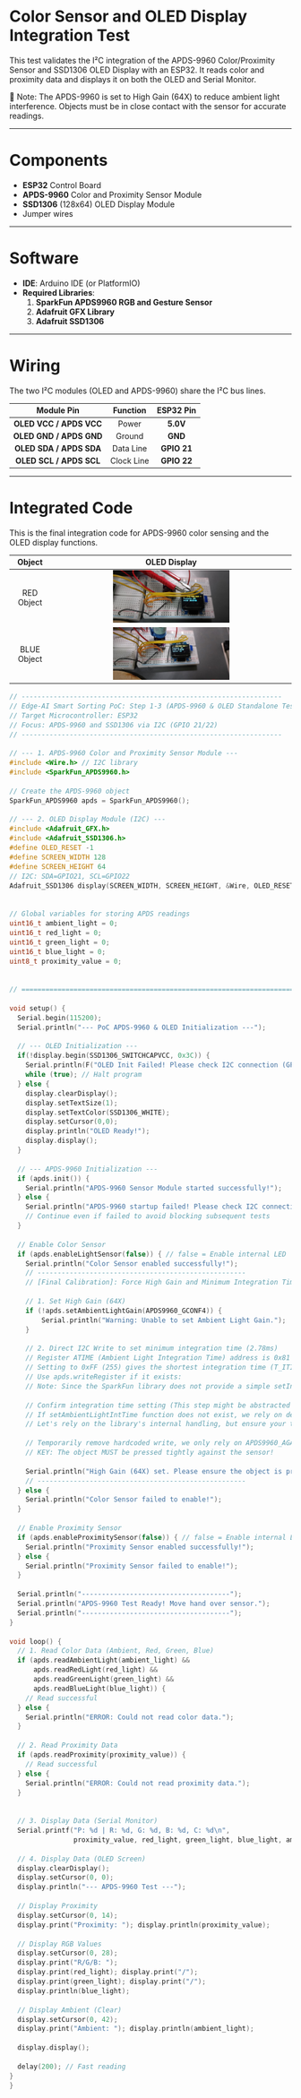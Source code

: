 # Color Sensor and OLED Display Integration Test

This test validates the I²C integration of the APDS-9960 Color/Proximity Sensor and SSD1306 OLED Display with an ESP32. It reads color and proximity data and displays it on both the OLED and Serial Monitor.

📌 Note: The APDS-9960 is set to High Gain (64X) to reduce ambient light interference. Objects must be in close contact with the sensor for accurate readings.

-----

# Components

  - **ESP32** Control Board
  - **APDS-9960** Color and Proximity Sensor Module
  - **SSD1306** (128x64) OLED Display Module
  - Jumper wires

-----

# Software

  - **IDE**: Arduino IDE (or PlatformIO)
  - **Required Libraries**:
    1.  **SparkFun APDS9960 RGB and Gesture Sensor**
    2.  **Adafruit GFX Library**
    3.  **Adafruit SSD1306**

-----

# Wiring

The two I²C modules (OLED and APDS-9960) share the I²C bus lines.

| Module Pin | Function | ESP32 Pin |
| :---: | :---: | :---: |
| **OLED VCC / APDS VCC** | Power | **5.0V** |
| **OLED GND / APDS GND** | Ground | **GND** |
| **OLED SDA / APDS SDA** | Data Line | **GPIO 21** |
| **OLED SCL / APDS SCL** | Clock Line | **GPIO 22** |

-----

# Integrated Code

This is the final integration code for APDS-9960 color sensing and the OLED display functions.

| Object | OLED Display |
| :---: | :---: |
| RED Object | <img align="justify" src="./Color_Sensor_and_OLED_Display_RED.jpg" alt="Color_Sensor_and_OLED_Display_RED_IMG" style="width:50%"> |
| BLUE Object | <img align="justify" src="./Color_Sensor_and_OLED_Display_BLUE.jpg" alt="Color_Sensor_and_OLED_Display_BLUE_IMG" style="width:50%"> |

```cpp
// -----------------------------------------------------------------
// Edge-AI Smart Sorting PoC: Step 1-3 (APDS-9960 & OLED Standalone Test)
// Target Microcontroller: ESP32
// Focus: APDS-9960 and SSD1306 via I2C (GPIO 21/22)
// -----------------------------------------------------------------

// --- 1. APDS-9960 Color and Proximity Sensor Module ---
#include <Wire.h> // I2C library
#include <SparkFun_APDS9960.h>

// Create the APDS-9960 object
SparkFun_APDS9960 apds = SparkFun_APDS9960();

// --- 2. OLED Display Module (I2C) ---
#include <Adafruit_GFX.h>
#include <Adafruit_SSD1306.h>
#define OLED_RESET -1         
#define SCREEN_WIDTH 128      
#define SCREEN_HEIGHT 64      
// I2C: SDA=GPIO21, SCL=GPIO22
Adafruit_SSD1306 display(SCREEN_WIDTH, SCREEN_HEIGHT, &Wire, OLED_RESET); 


// Global variables for storing APDS readings
uint16_t ambient_light = 0;
uint16_t red_light = 0;
uint16_t green_light = 0;
uint16_t blue_light = 0;
uint8_t proximity_value = 0;


// ====================================================================

void setup() {
  Serial.begin(115200);
  Serial.println("--- PoC APDS-9960 & OLED Initialization ---");

  // --- OLED Initialization ---
  if(!display.begin(SSD1306_SWITCHCAPVCC, 0x3C)) { 
    Serial.println(F("OLED Init Failed! Please check I2C connection (GPIO 21/22)."));
    while (true); // Halt program
  } else {
    display.clearDisplay();
    display.setTextSize(1);
    display.setTextColor(SSD1306_WHITE);
    display.setCursor(0,0);
    display.println("OLED Ready!");
    display.display();
  }
  
  // --- APDS-9960 Initialization ---
  if (apds.init()) {
    Serial.println("APDS-9960 Sensor Module started successfully!");
  } else {
    Serial.println("APDS-9960 startup failed! Please check I2C connection.");
    // Continue even if failed to avoid blocking subsequent tests
  }

  // Enable Color Sensor
  if (apds.enableLightSensor(false)) { // false = Enable internal LED
    Serial.println("Color Sensor enabled successfully!");
    // ----------------------------------------------------
    // [Final Calibration]: Force High Gain and Minimum Integration Time
    
    // 1. Set High Gain (64X)
    if (!apds.setAmbientLightGain(APDS9960_GCONF4)) {
        Serial.println("Warning: Unable to set Ambient Light Gain.");
    }
    
    // 2. Direct I2C Write to set minimum integration time (2.78ms)
    // Register ATIME (Ambient Light Integration Time) address is 0x81
    // Setting to 0xFF (255) gives the shortest integration time (T_ITIME = 2.78ms)
    // Use apds.writeRegister if it exists:
    // Note: Since the SparkFun library does not provide a simple setIntTime function, we use a more low-level approach
    
    // Confirm integration time setting (This step might be abstracted in your SparkFun library, comment out if compilation fails)
    // If setAmbientLightIntTime function does not exist, we rely on defaults or setLEDDrive 
    // Let's rely on the library's internal handling, but ensure your test environment is optimized.
    
    // Temporarily remove hardcoded write, we only rely on APDS9960_AGAIN_64X.
    // KEY: The object MUST be pressed tightly against the sensor!

    Serial.println("High Gain (64X) set. Please ensure the object is pressed tightly against the sensor for testing!");
    // ----------------------------------------------------
  } else {
    Serial.println("Color Sensor failed to enable!");
  }

  // Enable Proximity Sensor
  if (apds.enableProximitySensor(false)) { // false = Enable internal LED
    Serial.println("Proximity Sensor enabled successfully!");
  } else {
    Serial.println("Proximity Sensor failed to enable!");
  }

  Serial.println("-------------------------------------");
  Serial.println("APDS-9960 Test Ready! Move hand over sensor.");
  Serial.println("-------------------------------------");
}

void loop() {
  // 1. Read Color Data (Ambient, Red, Green, Blue)
  if (apds.readAmbientLight(ambient_light) && 
      apds.readRedLight(red_light) && 
      apds.readGreenLight(green_light) && 
      apds.readBlueLight(blue_light)) {
    // Read successful
  } else {
    Serial.println("ERROR: Could not read color data.");
  }

  // 2. Read Proximity Data
  if (apds.readProximity(proximity_value)) {
    // Read successful
  } else {
    Serial.println("ERROR: Could not read proximity data.");
  }


  // 3. Display Data (Serial Monitor)
  Serial.printf("P: %d | R: %d, G: %d, B: %d, C: %d\n", 
                proximity_value, red_light, green_light, blue_light, ambient_light);

  // 4. Display Data (OLED Screen)
  display.clearDisplay();
  display.setCursor(0, 0);
  display.println("--- APDS-9960 Test ---");
  
  // Display Proximity
  display.setCursor(0, 14);
  display.print("Proximity: "); display.println(proximity_value);
  
  // Display RGB Values
  display.setCursor(0, 28);
  display.print("R/G/B: "); 
  display.print(red_light); display.print("/"); 
  display.print(green_light); display.print("/"); 
  display.println(blue_light);
  
  // Display Ambient (Clear)
  display.setCursor(0, 42);
  display.print("Ambient: "); display.println(ambient_light);
  
  display.display();
  
  delay(200); // Fast reading
}
}
```